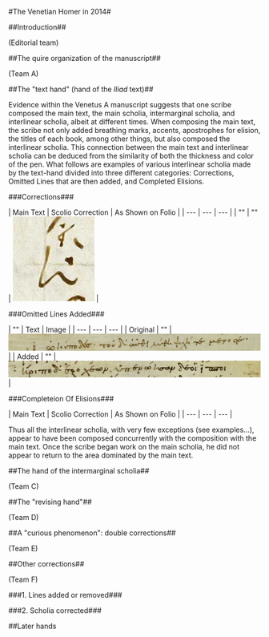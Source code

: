 #The Venetian Homer in 2014#

##Introduction##

(Editorial team)

##The quire organization of the manuscript##

(Team A)

##The "text hand" (hand of the *Iliad* text)##

Evidence within the Venetus A manuscript suggests that one scribe composed the main text, the main scholia, intermarginal scholia, and interlinear scholia, albeit at different times. When composing the main text, the scribe not only added breathing marks, accents, apostrophes for elision, the titles of each book, among other things, but also composed the interlinear scholia. This connection between the main text and interlinear scholia can be deduced from the similarity of both the thickness and color of the pen. What follows are examples of various interlinear scholia made by the text-hand divided into three different categories: Corrections, Omitted Lines that are then added, and Completed Elisions. 

###Corrections###

| Main Text | Scolio Correction | As Shown on Folio | | --- | --- | --- | | "" | "" | ![30r][correction1img] |

[correction1img]: images/img1.jpg

###Omitted Lines Added###

| "" | Text | Image | | --- | --- | --- | | Original | "" | ![106v][omitted1img] | | Added | "" | ![106v][omitted2img] |

[omitted1img]: images/img2.jpg

[omitted2img]: images/img3.jpg

###Completeion Of Elisions###

| Main Text | Scolio Correction | As Shown on Folio | | --- | --- | --- |

Thus all the interlinear scholia, with very few exceptions (see examples...), appear to have been composed concurrently with the composition with the main text. Once the scribe began work on the main scholia, he did not appear to return to the area dominated by the main text.

##The hand of the intermarginal scholia##

(Team C)

##The "revising hand"##

(Team D)

##A "curious phenomenon": double corrections##

(Team E)

##Other corrections##

(Team F)

###1. Lines added or removed###

###2. Scholia corrected###

##Later hands

